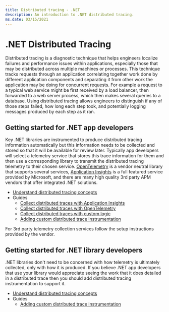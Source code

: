 ```yaml
---
title: Distributed tracing - .NET
description: An introduction to .NET distributed tracing.
ms.date: 03/15/2021
---
```

# .NET Distributed Tracing

Distributed tracing is a diagnostic technique that helps engineers localize failures and
performance issues within applications, especially those that may be distributed across
multiple machines or processes. This technique tracks requests through an application
correlating together work done by different application components and separating it from
other work the application may be doing for concurrent requests. For example a request to a
typical web service might be first received by a load balancer, then forwarded to a web server
process, which then makes several queries to a database. Using distributed tracing allows
engineers to distinguish if any of those steps failed, how long each step took, and potentially
logging messages produced by each step as it ran.

## Getting started for .NET app developers

Key .NET libraries are instrumented to produce distributed tracing information automatically
but this information needs to be collected and stored so that it will be available for review later.
Typically app developers will select a telemetry service that stores this trace information for them and
then use a corresponding library to transmit the distributed tracing telemetry to their chosen
service. [OpenTelemetry](https://github.com/open-telemetry/opentelemetry-dotnet/blob/main/docs/trace/getting-started/README.md)
is a vendor neutral library that supports several services,
[Application Insights](/azure/azure-monitor/app/distributed-tracing)
is a full featured service provided by Microsoft, and there are many high quality 3rd party APM vendors
that offer integrated .NET solutions.

- [Understand distributed tracing concepts](distributed-tracing-concepts.md)
- Guides
  - [Collect distributed traces with Application Insights](distributed-tracing-collection-walkthroughs.md#collect-traces-using-application-insights)
  - [Collect distributed traces with OpenTelemetry](distributed-tracing-collection-walkthroughs.md#collect-traces-using-opentelemetry)
  - [Collect distributed traces with custom logic](distributed-tracing-collection-walkthroughs.md#collect-traces-using-custom-logic)
  - [Adding custom distributed trace instrumentation](distributed-tracing-instrumentation-walkthroughs.md)

For 3rd party telemetry collection services follow the setup instructions provided by the vendor.

## Getting started for .NET library developers

.NET libraries don't need to be concerned with how telemetry is ultimately collected, only
with how it is produced. If you believe .NET app developers that use your library would
appreciate seeing the work that it does detailed in a distributed trace then you should add
distributed tracing instrumentation to support it.

- [Understand distributed tracing concepts](distributed-tracing-concepts.md)
- Guides
  - [Adding custom distributed trace instrumentation](distributed-tracing-instrumentation-walkthroughs.md)  
